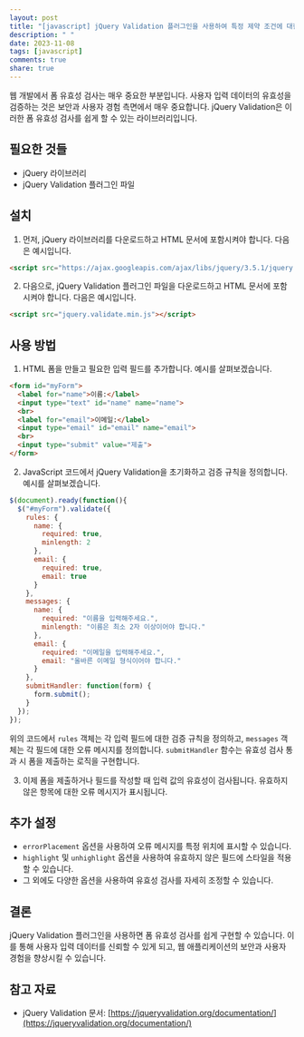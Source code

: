 ```yaml
---
layout: post
title: "[javascript] jQuery Validation 플러그인을 사용하여 특정 제약 조건에 대한 유효성 검사하기"
description: " "
date: 2023-11-08
tags: [javascript]
comments: true
share: true
---
```


웹 개발에서 폼 유효성 검사는 매우 중요한 부분입니다. 사용자 입력 데이터의 유효성을 검증하는 것은 보안과 사용자 경험 측면에서 매우 중요합니다. jQuery Validation은 이러한 폼 유효성 검사를 쉽게 할 수 있는 라이브러리입니다.

## 필요한 것들

- jQuery 라이브러리
- jQuery Validation 플러그인 파일

## 설치

1. 먼저, jQuery 라이브러리를 다운로드하고 HTML 문서에 포함시켜야 합니다. 다음은 예시입니다.

```html
<script src="https://ajax.googleapis.com/ajax/libs/jquery/3.5.1/jquery.min.js"></script>
```

2. 다음으로, jQuery Validation 플러그인 파일을 다운로드하고 HTML 문서에 포함시켜야 합니다. 다음은 예시입니다.

```html
<script src="jquery.validate.min.js"></script>
```

## 사용 방법

1. HTML 폼을 만들고 필요한 입력 필드를 추가합니다. 예시를 살펴보겠습니다.

```html
<form id="myForm">
  <label for="name">이름:</label>
  <input type="text" id="name" name="name">
  <br>
  <label for="email">이메일:</label>
  <input type="email" id="email" name="email">
  <br>
  <input type="submit" value="제출">
</form>
```

2. JavaScript 코드에서 jQuery Validation을 초기화하고 검증 규칙을 정의합니다. 예시를 살펴보겠습니다.

```javascript
$(document).ready(function(){
  $("#myForm").validate({
    rules: {
      name: {
        required: true,
        minlength: 2
      },
      email: {
        required: true,
        email: true
      }
    },
    messages: {
      name: {
        required: "이름을 입력해주세요.",
        minlength: "이름은 최소 2자 이상이어야 합니다."
      },
      email: {
        required: "이메일을 입력해주세요.",
        email: "올바른 이메일 형식이어야 합니다."
      }
    },
    submitHandler: function(form) {
      form.submit();
    }
  });
});
```

위의 코드에서 `rules` 객체는 각 입력 필드에 대한 검증 규칙을 정의하고, `messages` 객체는 각 필드에 대한 오류 메시지를 정의합니다. `submitHandler` 함수는 유효성 검사 통과 시 폼을 제출하는 로직을 구현합니다.

3. 이제 폼을 제출하거나 필드를 작성할 때 입력 값의 유효성이 검사됩니다. 유효하지 않은 항목에 대한 오류 메시지가 표시됩니다.

## 추가 설정

- `errorPlacement` 옵션을 사용하여 오류 메시지를 특정 위치에 표시할 수 있습니다.
- `highlight` 및 `unhighlight` 옵션을 사용하여 유효하지 않은 필드에 스타일을 적용할 수 있습니다.
- 그 외에도 다양한 옵션을 사용하여 유효성 검사를 자세히 조정할 수 있습니다.

## 결론

jQuery Validation 플러그인을 사용하면 폼 유효성 검사를 쉽게 구현할 수 있습니다. 이를 통해 사용자 입력 데이터를 신뢰할 수 있게 되고, 웹 애플리케이션의 보안과 사용자 경험을 향상시킬 수 있습니다.

## 참고 자료

- jQuery Validation 문서: [https://jqueryvalidation.org/documentation/](https://jqueryvalidation.org/documentation/)